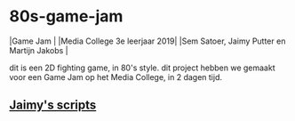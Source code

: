 # 80s-game-jam

|Game Jam                      |
|Media College 3e leerjaar 2019|
|Sem Satoer, Jaimy Putter en Martijn Jakobs     |

dit is een 2D fighting game, in 80's style.
dit project hebben we gemaakt voor een Game Jam op het 
Media College, in 2 dagen tijd.

## [Jaimy's scripts](https://github.com/Spraxs/80s-game-jam/tree/master/Assets/Scripts/Jaimy)




